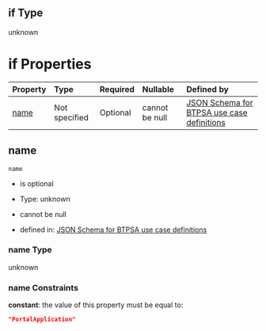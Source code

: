 ## if Type

unknown

# if Properties

| Property      | Type          | Required | Nullable       | Defined by                                                                                                                                                                                                        |
| :------------ | :------------ | :------- | :------------- | :---------------------------------------------------------------------------------------------------------------------------------------------------------------------------------------------------------------- |
| [name](#name) | Not specified | Optional | cannot be null | [JSON Schema for BTPSA use case definitions](btpsa-usecase-properties-services-items-allof-2-then-allof-34-if-properties-name.md "undefined#/properties/services/items/allOf/2/then/allOf/34/if/properties/name") |

## name



`name`

*   is optional

*   Type: unknown

*   cannot be null

*   defined in: [JSON Schema for BTPSA use case definitions](btpsa-usecase-properties-services-items-allof-2-then-allof-34-if-properties-name.md "undefined#/properties/services/items/allOf/2/then/allOf/34/if/properties/name")

### name Type

unknown

### name Constraints

**constant**: the value of this property must be equal to:

```json
"PortalApplication"
```
